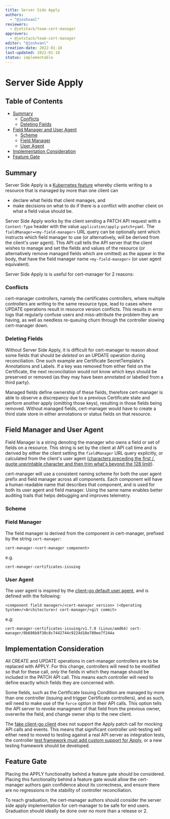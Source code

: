 ```yaml
---
title: Server Side Apply
authors:
  - "@joshvanl"
reviewers:
  - @jetstack/team-cert-manager
approvers:
  - @jetstack/team-cert-manager
editor: "@joshvanl"
creation-date: 2022-01-18
last-updated: 2022-01-18
status: implementable
---
```


# Server Side Apply

## Table of Contents

<!-- toc -->
- [Summary](#summary)
  * [Conflicts](#conflicts)
  * [Deleting Fields](#deleting-fields)
- [Field Manager and User Agent](#field-manager-and-user-agent)
  * [Scheme](#scheme)
  * [Field Manager](#field-manager)
  * [User Agent](#user-agent)
- [Implementation Consideration](#implementation-consideration)
- [Feature Gate](#feature-gate)
<!-- /toc -->

## Summary

Server Side Apply is a [Kubernetes
feature](https://kubernetes.io/docs/reference/using-api/server-side-apply/)
whereby clients writing to a resource that is managed by more than one client
can

- declare what fields that client manages, and
- make decisions on what to do if there is a conflict with another client on
  what a field value should be.

Server Side Apply works by the client sending a PATCH API request with a
`Content-Type` header with the value `application/apply-patch+yaml`. The
`fieldManager=<my-field-manager>` URL query can be optionally sent which
instructs which field manager to use (or alternatively, will be derived from the
client's user agent). This API call tells the API server that the client wishes
to manage and set the fields and values of the resource (or alternatively remove
managed fields which are omitted) as the appear in the body, that have the field
manager name `<my-field-manager>` (or user agent equivalent).

Server Side Apply is is useful for cert-manager for 2 reasons:

### Conflicts

cert-manager controllers, namely the certificates controllers, where multiple
controllers are writing to the same resource type, lead to cases where UPDATE
operations result in resource version conflicts. This results in error logs
that regularly confuse users and miss-attribute the problem they are having, as
well as needless re-queuing churn through the controller slowing cert-manager
down.

### Deleting Fields

Without Server Side Apply, it is difficult for cert-manager to reason about some
fields that should be _deleted_ on an UPDATE operation during reconciliation.
One such example are Certificate SecretTemplate's Annotations and Labels. If a
key was removed from either field on the Certificate, the next reconciliation
would not know which keys should be preserved or removed (as they may have been
annotated or labelled from a third party).

Managed fields define ownership of these fields, therefore cert-manager is able
to observe a discrepancy due to a previous Certificate state and perform another
apply (omitting those keys), resulting in those fields being removed. Without
managed fields, cert-manager would have to create a third state store in either
annotations or status fields on that resource.


## Field Manager and User Agent

Field Manager is a string denoting the manager who owns a field or set of fields
on a resource. This string is set by the client at API call time and is
derived by either the client setting the `fieldManager` URL query explicitly, or
calculated from the client's user agent ([characters preceding the first /, quote
unprintable character and then trim what's beyond the 128
limit](https://github.com/kubernetes/kubernetes/blob/9a75e7b0fd1b567f774a3373be640e19b33e7ef1/staging/src/k8s.io/apiserver/pkg/endpoints/handlers/create.go#L252)).

cert-manager will use a consistent naming scheme for both the user agent prefix
and field manager across all components. Each component will have a human
readable name that describes that component, and is used for both its user agent
and field manager. Using the same name enables better auditing trails that helps
debugging and improves telemetry.

### Scheme

### Field Manager

The field manager is derived from the component in cert-manager, prefixed by the
string `cert-manager`:

```text
cert-manager-<cert-manager component>
```

e.g.

```text
cert-manager-certificates-issuing
```

### User Agent

The user agent is inspired by the [client-go default user
agent](https://github.com/kubernetes/client-go/blob/664b1a6c8ce9c92ce65bef3f9833b402449c98d2/rest/config.go#L499),
and is defined with the following:

```text
<component field manager>/<cert-manager version> (<Operating System>/<Architecture>) cert-manager/<git commit>
```

e.g:

```text
cert-manager-certificates-issuing/v1.7.0 (Linux/amd64) cert-manager/0b686b8f38c8c7442744c9224d18e780ee7f244a
```

## Implementation Consideration

All CREATE and UPDATE operations in cert-manager controllers are to be replaced
with APPLY. For this change, controllers will need to be modified so that for
these call, _only_ the fields in which they manage should be included in the
PATCH API call. This means each controller will need to define exactly which
fields they are concerned with.

Some fields, such as the Certificate Issuing Condition are managed by more than
one controller (issuing and trigger Certificate controllers), and as such, will
need to make use of the `force` option in their API calls. This option tells the
API server to revoke managment of that field from the previous owner, overwrite
the field, and change owner ship to the new client.

The [fake client-go client](https://github.com/kubernetes/client-go/issues/970)
does not support the Apply patch call for mocking API calls and events. This
means that significant controller unit-testing will either need to moved to
testing against a real API server as integration tests, the controller
[test framework must add custom support for Apply](https://github.com/jetstack/cert-manager/blob/master/pkg/controller/test/context_builder.go),
or a new testing framework should be developed.

## Feature Gate

Placing the APPLY functionality behind a feature gate should be considered.
Placing this functionality behind a feature gate would allow the cert-manager
authors gain confidence about its correctness, and ensure there are no
regressions in the stability of controller reconciliation.

To reach graduation, the cert-manager authors should consider the server side
apply implementation for cert-manager to be safe for end users. Graduation
should ideally be done over no more than a release or 2.
